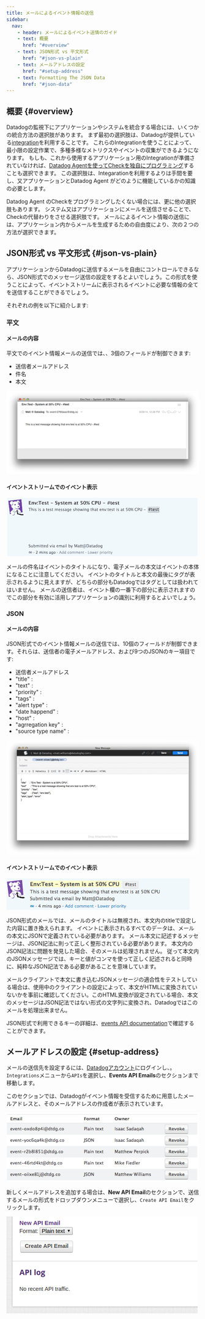 ```yaml
---
title: メールによるイベント情報の送信
sidebar:
  nav:
    - header: メールによるイベント送情のガイド
    - text: 概要
      href: "#overview"
    - text: JSON形式 vs 平文形式
      href: "#json-vs-plain"
    - text: メールアドレスの設定
      href: "#setup-address"
    - text: Formatting The JSON Data
      href: "#json-data"
---
```

<!-- ## Overview {#overview}

When you need to integrate an application or system with Datadog, you have a
few choices. The first is using one of our many existing [integrations][integrations].
This will get you access to a wide variety of metrics and events with minimal
configuration effort on your part. If your application isn't one of the
integrated applications, then you can opt to create [a check using the agent][agentcheck].
This requires much more effort and potentially more knowledge on how the
application and how Datadog work.

There is another option available if you aren't using an application that has
an integration and you don't want to create an agent check. You can rely on
the application or system sending an email instead. There are two different ways
to use Events via Email, depending mostly on whether the application offers you
the ability to customize the format of the email body being sent. -->

## 概要 {#overview}

Datadogの監視下にアプリケーションやシステムを統合する場合には、いくつかの統合方法の選択肢があります。
まず最初の選択肢は、Datadogが提供している[integration][integrations]を利用することです。
これらのIntegrationを使うことによって、最小限の設定作業​で、多種多様なメトリクスやイベントの収集ができるようになります。
もしも、これから使用するアプリケーション用のIntegrationが準備されていなければ、[Datadog Agentを使ってCheckを独自にプログラミング][agentcheck]することも選択できます。
この選択肢は、Integarationを利用するよりは手間を要し、又アプリケーションとDatadog Agent がどのように機能しているかの知識の必要とします。

Datadog Agent のCheckをプログラミングしたくない場合には、更に他の選択肢もあります。
システム又はアプリケーションにメールを送信させることで、Checkの代替わりをさせる選択肢です。
メールによるイベント情報の送信には、アプリケーション内からメールを生成するための自由度により、次の２つの方法が選択できます。


<!-- ## JSON-Formatted vs Plain Text {#json-vs-plain}

If you have complete control over the email sent by the application to Datadog,
then you will probably want to configure a JSON-formatted message to be sent.
This will allow you to set everything in the event that appears in the event
stream. Here are examples of each: -->

## JSON形式 vs 平文形式 {#json-vs-plain}

アプリケーションからDatadogに送信するメールを自由にコントロールできるなら、JSON形式でのメッセージ送信の設定をするとよいでしょう。この形式を使うことによって、イベントストリームに表示されるイベントに必要な情報の全てを送信することができるでしょう。

それぞれの例を以下に紹介します:

<!-- ### Plain Text

#### Source Email

In the source plain text email, you only have three fields you can control: sender
email address, subject, and body.


![Plain Text Email](/static/images/plain-email.png)

#### Datadog Event

![Plain Text Event](/static/images/plain-event.png)


Note that the subject of the email becomes the title of the event and the body
of the email becomes the body of the event. Although it looks like a tag appears
at the end of the title and body of the event, neither instance are actually
tags. The sender of the email also appears at the bottom of the event, so be sure
to take advantage of that to help identify the sending application. -->

### 平文

#### メールの内容

平文でのイベント情報メールの送信では、、3個のフィールドが制御できます:

- 送信者メールアドレス
- 件名
- 本文

![Plain Text Email](/static/images/plain-email.png)

#### イベントストリームでのイベント表示

![Plain Text Event](/static/images/plain-event.png)

メールの件名はイベントのタイトルになり、電子メールの本文はイベントの本体になることに注意してください。
イベントのタイトルと本文の最後にタグが表示されるように見えますが、どちらの部分もDatadogではタグとしては扱われてはいません。
メールの送信者は、イベント欄の一番下の部分に表示されますのでこの部分を有効に活用しアプリケーションの識別に利用するとよいでしょう。


<!-- ### JSON

#### Source Email

In the source JSON-formatted email, you have 10 fields you can control: sender
email address, and up to 9 JSON keys. Those keys are title, text, priority, tags,
alert type,  date happened,  host, aggregation key, and source type name.

![JSON Email](/static/images/json-email.png)

#### Datadog Event

![JSON Event](/static/images/json-event.png)


In a JSON-formatted email, the subject of the email message is irrelevant as it
will be replaced by the title in the JSON in the body of the email. All data that
appears in the event is defined in the JSON in the body of the email. This JSON
must be well-formed or the message will be ignored. This means that not only should
it look correct with commas separating key value pairs, it also must be pure JSON.
If you are testing the email with a standard email client, the body may be converted
to HTML as a convenience to the user. This will cause the JSON to no longer be
JSON and the email will be ignored by Datadog.

The allowable JSON keys can be found in the [events API documentation][eventsapi]. -->

### JSON

#### メールの内容

JSON形式でのイベント情報メールの送信では、10個のフィールドが制御できます。それらは、送信者の電子メールアドレス、および9つのJSONのキー項目です:

- 送信者メールアドレス
- "title" :
- "text" :
- "priority" :
- "tags" :
- "alert type" :
- "date happend" :
- "host" :
- "agrregation key" :
- "source type name" :

![JSON Email](/static/images/json-email.png)

#### イベントストリームでのイベント表示

![JSON Event](/static/images/json-event.png)

JSON形式のメールでは、メールのタイトルは無視され、本文内のtitleで設定した内容に置き換えられます。
イベントに表示されるすべてのデータは、メールの本文にJSONで定義されている必要があります。
メール本文に記述するメッセージは、JSON記法に則って正しく整形されている必要があります。
本文内のJSON記法に問題を発見した場合、そのメールは処理されません。
従って本文内のJSONメッセージでは、キーと値がコンマを使って正しく記述されると同時に、純粋なJSON記法である必要があることを意味しています。

メールクライアントで本文に書き込むJSONメッセージの適合性をテストしている場合は、使用中のクライアントの設定によって、本文がHTMLに変換されていないかを事前に確認してください。このHTML変換が設定されている場合、本文のメッセージはJSON記法ではない形式の文字列に変換され、Datadogではこのメールを処理出来ません。

JSON形式で利用できるキーの詳細は、[events API documentation][eventsapi]で確認することができます。


<!-- ## Setting Up The Email Address {#setup-address}

To set up the email, first log in to your Datadog account at
[https://app.datadoghq.com][dd-app]. From the *Integrations* menu, choose *APIs*,
then scroll down to *Events API Emails*. This section will show you all the emails
available for your applications and who created them. Choose the format for your
messages from the Format: dropdown, then click *Create API Email*.

![JSON Event Email API](/static/images/event-email-api.png) -->

## メールアドレスの設定 {#setup-address}

メールの送信先を設定するには、[Datadogアカウント][dd-app]にログインし、。`Integrations`メニューから`APIs`を選択し、**Events API Emails**のセクションまで移動します。

このセクションでは、Datadogがイベント情報を受信するために用意したメールアドレスと、そのメールアドレスの作成者が表示されています。

![JSON Event Email API](/static/images/event-email-api.png)

新しくメールアドレスを追加する場合は、**New API Email**のセクションで、送信するメールの形式をドロップダウンメニューで選択し、`Create API Email`をクリックします。

![Event Email Set](/static/images/ja-specific/event_email_set.png)


[integrations]: /ja/integrations
[agentcheck]: /ja/guides/agent_checks
[eventsapi]: /ja/api/#events
[dd-app]: https://app.datadoghq.com
